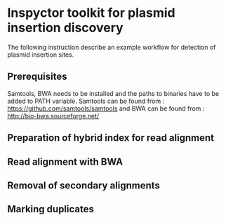 # Inspyctor toolkit for plasmid insertion discovery
The following instruction describe an example workflow for detection of plasmid insertion sites. 

## Prerequisites
Samtools, BWA needs to be installed and the paths to binaries have to be added to PATH variable. Samtools can be found from : https://github.com/samtools/samtools and BWA can be found from : http://bio-bwa.sourceforge.net/

## Preparation of hybrid index for read alignment 

## Read alignment with BWA 

## Removal of secondary alignments 

## Marking duplicates 

## 

